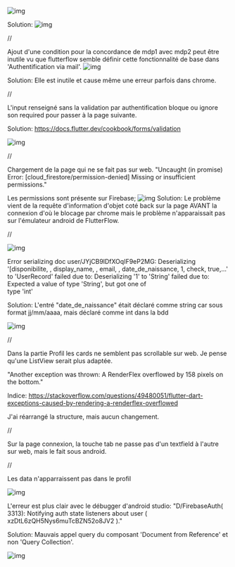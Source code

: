 ![img](https://i.imgur.com/NySdimn.png)

Solution: 
![img](https://i.imgur.com/iVrbLgS.png)

//

Ajout d'une condition pour la concordance de mdp1 avec mdp2 peut être inutile vu que flutterflow semble définir cette fonctionnalité de base dans 'Authentification via mail'.
![img](https://i.imgur.com/jANIeMW.png)

Solution: Elle est inutile et cause même une erreur parfois dans chrome.

//

L'input renseigné sans la validation par authentification bloque ou ignore son required pour passer à la page suivante.

Solution: 
https://docs.flutter.dev/cookbook/forms/validation

![img](https://i.imgur.com/hChknCJ.png)

//

Chargement de la page qui ne se fait pas sur web.
"Uncaught (in promise) Error: [cloud_firestore/permission-denied] Missing or insufficient permissions."

Les permissions sont présente sur Firebase; 
![img](https://i.imgur.com/9FimkuQ.png)
Solution: Le problème vient de la requête d'information d'objet coté back sur la page AVANT la connexion d'où le blocage par chrome mais le problème n'apparaissait pas sur l'émulateur android de FlutterFlow.

//

![img](https://i.imgur.com/epQLWAf.png)

Error serializing doc user/JYjCB9lDfXOqIF9eP2MG:
Deserializing '[disponibilite, , display_name, , email, , date_de_naissance, 1, check, true,...' to 'UserRecord' failed due to: Deserializing '1' to 'String' failed due to: Expected a value of type 'String', but got one of   
type 'int'

Solution: L'entré "date_de_naissance" était déclaré comme string car sous format jj/mm/aaaa, mais déclaré comme int dans la bdd

![img](https://i.imgur.com/tH5IR5v.png)

//

Dans la partie Profil les cards ne semblent pas scrollable sur web.
Je pense qu'une ListView serait plus adaptée.

"Another exception was thrown: A RenderFlex overflowed by 158 pixels on the bottom."

Indice: https://stackoverflow.com/questions/49480051/flutter-dart-exceptions-caused-by-rendering-a-renderflex-overflowed

J'ai réarrangé la structure, mais aucun changement.

//

Sur la page connexion, la touche tab ne passe pas d'un textfield à l'autre sur web, mais le fait sous android.

//

Les data n'apparraissent pas dans le profil

![img](https://i.imgur.com/TKlST5Q.png)

L'erreur est plus clair avec le débugger d'android studio: "D/FirebaseAuth( 3313): Notifying auth state listeners about user ( xzDtL6zQH5Nys6muTcBZN52o8JV2 )."

Solution: Mauvais appel query du composant 'Document from Reference' et non 'Query Collection'.

![img](https://i.imgur.com/KfT5y4j.png)




